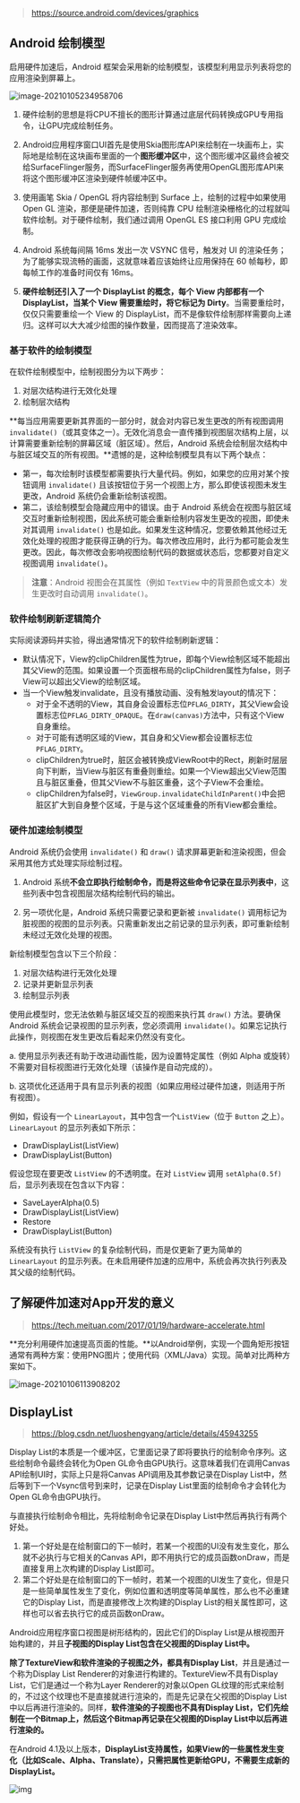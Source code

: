 > https://source.android.com/devices/graphics

## Android 绘制模型

启用硬件加速后，Android 框架会采用新的绘制模型，该模型利用显示列表将您的应用渲染到屏幕上。

![image-20210105234958706](assets/image-20210105234958706.png)

1. 硬件绘制的思想是将CPU不擅长的图形计算通过底层代码转换成GPU专用指令，让GPU完成绘制任务。

2. Android应用程序窗口UI首先是使用Skia图形库API来绘制在一块画布上，实际地是绘制在这块画布里面的一个**图形缓冲区**中，这个图形缓冲区最终会被交给SurfaceFlinger服务，而SurfaceFlinger服务再使用OpenGL图形库API来将这个图形缓冲区渲染到硬件帧缓冲区中。

3. 使用画笔 Skia / OpenGL 将内容绘制到 Surface 上，绘制的过程中如果使用 Open GL 渲染，那便是硬件加速，否则纯靠 CPU 绘制渲染栅格化的过程就叫软件绘制。对于硬件绘制，我们通过调用 OpenGL ES 接口利用 GPU 完成绘制。
4. Android 系统每间隔 16ms 发出一次 VSYNC 信号，触发对 UI 的渲染任务；为了能够实现流畅的画面，这就意味着应该始终让应用保持在 60 帧每秒，即每帧工作的准备时间仅有 16ms。
5. **硬件绘制还引入了一个 DisplayList 的概念，每个 View 内部都有一个 DisplayList，当某个 View 需要重绘时，将它标记为 Dirty**。当需要重绘时，仅仅只需要重绘一个 View 的 DisplayList，而不是像软件绘制那样需要向上递归。这样可以大大减少绘图的操作数量，因而提高了渲染效率。

### 基于软件的绘制模型

在软件绘制模型中，绘制视图分为以下两步：

1. 对层次结构进行无效化处理
2. 绘制层次结构

**每当应用需要更新其界面的一部分时，就会对内容已发生更改的所有视图调用 `invalidate()`（或其变体之一）。无效化消息会一直传播到视图层次结构上层，以计算需要重新绘制的屏幕区域（脏区域）。然后，Android 系统会绘制层次结构中与脏区域交互的所有视图。**遗憾的是，这种绘制模型具有以下两个缺点：

- 第一，每次绘制时该模型都需要执行大量代码。例如，如果您的应用对某个按钮调用 `invalidate()` 且该按钮位于另一个视图上方，那么即使该视图未发生更改，Android 系统仍会重新绘制该视图。
- 第二，该绘制模型会隐藏应用中的错误。由于 Android 系统会在视图与脏区域交互时重新绘制视图，因此系统可能会重新绘制内容发生更改的视图，即使未对其调用 `invalidate()` 也是如此。如果发生这种情况，您要依赖其他经过无效化处理的视图才能获得正确的行为。每次修改应用时，此行为都可能会发生更改。因此，每次修改会影响视图绘制代码的数据或状态后，您都要对自定义视图调用 `invalidate()`。

> **注意**：Android 视图会在其属性（例如 `TextView` 中的背景颜色或文本）发生更改时自动调用 `invalidate()`。

### 软件绘制刷新逻辑简介

实际阅读源码并实验，得出通常情况下的软件绘制刷新逻辑：

- 默认情况下，View的clipChildren属性为true，即每个View绘制区域不能超出其父View的范围。如果设置一个页面根布局的clipChildren属性为false，则子View可以超出父View的绘制区域。
- 当一个View触发invalidate，且没有播放动画、没有触发layout的情况下：
  - 对于全不透明的View，其自身会设置标志位`PFLAG_DIRTY`，其父View会设置标志位`PFLAG_DIRTY_OPAQUE`。在`draw(canvas)`方法中，只有这个View自身重绘。
  - 对于可能有透明区域的View，其自身和父View都会设置标志位`PFLAG_DIRTY`。
  - clipChildren为true时，脏区会被转换成ViewRoot中的Rect，刷新时层层向下判断，当View与脏区有重叠则重绘。如果一个View超出父View范围且与脏区重叠，但其父View不与脏区重叠，这个子View不会重绘。
  - clipChildren为false时，`ViewGroup.invalidateChildInParent()`中会把脏区扩大到自身整个区域，于是与这个区域重叠的所有View都会重绘。

### 硬件加速绘制模型

Android 系统仍会使用 `invalidate()` 和 `draw()` 请求屏幕更新和渲染视图，但会采用其他方式处理实际绘制过程。

1. Android 系统**不会立即执行绘制命令，而是将这些命令记录在显示列表中**，这些列表中包含视图层次结构绘制代码的输出。

2. 另一项优化是，Android 系统只需要记录和更新被 `invalidate()` 调用标记为脏视图的视图的显示列表。只需重新发出之前记录的显示列表，即可重新绘制未经过无效化处理的视图。

新绘制模型包含以下三个阶段：

1. 对层次结构进行无效化处理
2. 记录并更新显示列表
3. 绘制显示列表

使用此模型时，您无法依赖与脏区域交互的视图来执行其 `draw()` 方法。要确保 Android 系统会记录视图的显示列表，您必须调用 `invalidate()`。如果忘记执行此操作，则视图在发生更改后看起来仍然没有变化。

a. 使用显示列表还有助于改进动画性能，因为设置特定属性（例如 Alpha 或旋转）不需要对目标视图进行无效化处理（该操作是自动完成的）。

b. 这项优化还适用于具有显示列表的视图（如果应用经过硬件加速，则适用于所有视图）。

例如，假设有一个 `LinearLayout`，其中包含一个`ListView`（位于 `Button` 之上）。`LinearLayout` 的显示列表如下所示：

- DrawDisplayList(ListView)
- DrawDisplayList(Button)

假设您现在要更改 `ListView` 的不透明度。在对 `ListView` 调用 `setAlpha(0.5f)` 后，显示列表现在包含以下内容：

- SaveLayerAlpha(0.5)
- DrawDisplayList(ListView)
- Restore
- DrawDisplayList(Button)

系统没有执行 `ListView` 的复杂绘制代码，而是仅更新了更为简单的 `LinearLayout` 的显示列表。在未启用硬件加速的应用中，系统会再次执行列表及其父级的绘制代码。

## 了解硬件加速对App开发的意义

> https://tech.meituan.com/2017/01/19/hardware-accelerate.html

**充分利用硬件加速提高页面的性能。**以Android举例，实现一个圆角矩形按钮通常有两种方案：使用PNG图片；使用代码（XML/Java）实现。简单对比两种方案如下。

![image-20210106113908202](assets/image-20210106113908202.png)

## DisplayList

> https://blog.csdn.net/luoshengyang/article/details/45943255

Display List的本质是一个缓冲区，它里面记录了即将要执行的绘制命令序列。这些绘制命令最终会转化为Open GL命令由GPU执行。这意味着我们在调用Canvas API绘制UI时，实际上只是将Canvas API调用及其参数记录在Display List中，然后等到下一个Vsync信号到来时，记录在Display List里面的绘制命令才会转化为Open GL命令由GPU执行。

与直接执行绘制命令相比，先将绘制命令记录在Display List中然后再执行有两个好处。

1. 第一个好处是在绘制窗口的下一帧时，若某一个视图的UI没有发生变化，那么就不必执行与它相关的Canvas API，即不用执行它的成员函数onDraw，而是直接复用上次构建的Display List即可。
2. 第二个好处是在绘制窗口的下一帧时，若某一个视图的UI发生了变化，但是只是一些简单属性发生了变化，例如位置和透明度等简单属性，那么也不必重建它的Display List，而是直接修改上次构建的Display List的相关属性即可，这样也可以省去执行它的成员函数onDraw。

Android应用程序窗口视图是树形结构的，因此它们的Display List是从根视图开始构建的，并且**子视图的Display List包含在父视图的Display List中。**

**除了TextureView和软件渲染的子视图之外，都具有Display List**，并且是通过一个称为Display List Renderer的对象进行构建的。TextureView不具有Display List，它们是通过一个称为Layer Renderer的对象以Open GL纹理的形式来绘制的，不过这个纹理也不是直接就进行渲染的，而是先记录在父视图的Display List中以后再进行渲染的。同样，**软件渲染的子视图也不具有Display List，它们先绘制在一个Bitmap上，然后这个Bitmap再记录在父视图的Display List中以后再进行渲染的。**

在Android 4.1及以上版本，**DisplayList支持属性，如果View的一些属性发生变化（比如Scale、Alpha、Translate），只需把属性更新给GPU，不需要生成新的DisplayList。**

![img](assets/d10609f2.png)